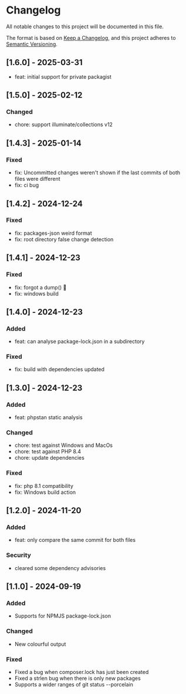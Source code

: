 # Changelog

All notable changes to this project will be documented in this file.

The format is based on [Keep a Changelog](https://keepachangelog.com/en/1.0.0/),
and this project adheres to [Semantic Versioning](https://semver.org/spec/v2.0.0.html).

## [1.6.0] - 2025-03-31
- feat: initial support for private packagist

## [1.5.0] - 2025-02-12
### Changed
- chore: support illuminate/collections v12

## [1.4.3] - 2025-01-14
### Fixed
- fix: Uncommitted changes weren't shown if the last commits of both files were different
- fix: ci bug

## [1.4.2] - 2024-12-24
### Fixed
- fix: packages-json weird format
- fix: root directory false change detection

## [1.4.1] - 2024-12-23
### Fixed
- fix: forgot a dump() 🙈
- fix: windows build

## [1.4.0] - 2024-12-23
### Added
- feat: can analyse package-lock.json in a subdirectory
### Fixed
- fix: build with dependencies updated

## [1.3.0] - 2024-12-23
### Added
- feat: phpstan static analysis
### Changed
- chore: test against Windows and MacOs
- chore: test against PHP 8.4
- chore: update dependencies
### Fixed
- fix: php 8.1 compatibility
- fix: Windows build action

## [1.2.0] - 2024-11-20
### Added
- feat: only compare the same commit for both files
### Security
- cleared some dependency advisories

## [1.1.0] - 2024-09-19
### Added
- Supports for NPMJS package-lock.json
### Changed
- New colourful output
### Fixed
- Fixed a bug when composer.lock has just been created
- Fixed a strlen bug when there is only new packages
- Supports a wider ranges of git status --porcelain


